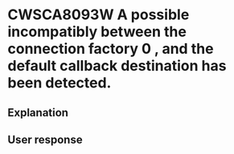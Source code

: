 # CWSCA8093W A possible incompatibly between the connection factory 0 , and the default callback destination has been detected.

## Explanation

## User response